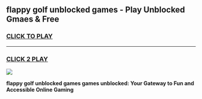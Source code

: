 
## flappy golf unblocked games - Play Unblocked Gmaes & Free
<h3>
<a href="https://news.freeplayer.one?title=flappy_golf_unblocked_games&ref=23F">CLICK TO PLAY</a></h3>
<hr>

<h3>
<a href="https://news.freeplayer.one?title=flappy_golf_unblocked_games&ref=23F">CLICK 2 PLAY</a>
  
</h3>

<a href="https://news.freeplayer.one?title=flappy_golf_unblocked_games&ref=23F/"><img src="https://clearcache.store/games.png"></a>


**flappy golf unblocked games games unblocked: Your Gateway to Fun and Accessible Online Gaming**
